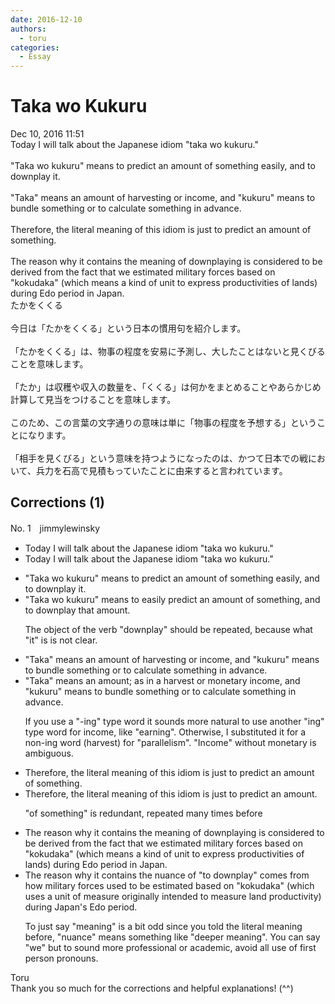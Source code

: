 ```yaml
---
date: 2016-12-10
authors:
  - toru
categories:
  - Essay
---
```


<h1 id="subject_show">Taka wo Kukuru</h1>
<div class="date">Dec 10, 2016 11:51</div>
<div id="post"><div id="body_show_ori">
Today I will talk about the Japanese idiom "taka wo kukuru."<br/><br/>"Taka wo kukuru" means to predict an amount of something easily, and to downplay it.<br/><br/>"Taka" means an amount of harvesting or income, and "kukuru" means to bundle something or to calculate something in advance.<br/><br/>Therefore, the literal meaning of this idiom is just to predict an amount of something.<br/><br/>The reason why it contains the meaning of downplaying is considered to be derived from the fact that we estimated military forces based on "kokudaka" (which means a kind of unit to express productivities of lands) during Edo period in Japan.
</div></div>

<!-- more -->

<div id="post_ja"><div id="body_show_mo">
たかをくくる<br/><br/>今日は「たかをくくる」という日本の慣用句を紹介します。<br/><br/>「たかをくくる」は、物事の程度を安易に予測し、大したことはないと見くびることを意味します。<br/><br/>「たか」は収穫や収入の数量を、「くくる」は何かをまとめることやあらかじめ計算して見当をつけることを意味します。<br/><br/>このため、この言葉の文字通りの意味は単に「物事の程度を予想する」ということになります。<br/><br/>「相手を見くびる」という意味を持つようになったのは、かつて日本での戦において、兵力を石高で見積もっていたことに由来すると言われています。
</div></div>

## Corrections (1)
<div id="block"><div class="first_name"> No. 1　<span class="just_name">jimmylewinsky</span></div><div id="block2">
<ul class="correction_field">
<li class="incorrect">Today I will talk about the Japanese idiom "taka wo kukuru."</li>
<li class="corrected correct">
Today I will talk about the Japanese idiom "taka wo kukuru."
</li>
</ul>
<ul class="correction_field">
<li class="incorrect">"Taka wo kukuru" means to predict an amount of something easily, and to downplay it.</li>
<li class="corrected correct">
"Taka wo kukuru" means to easily predict an amount of something, and to downplay that amount.
<p class="correction_comment">The object of the verb "downplay" should be repeated, because what "it" is is not clear.</p>
</li>
</ul>
<ul class="correction_field">
<li class="incorrect">"Taka" means an amount of harvesting or income, and "kukuru" means to bundle something or to calculate something in advance.</li>
<li class="corrected correct">
"Taka" means an amount; as in a harvest or monetary income, and "kukuru" means to bundle something or to calculate something in advance.
<p class="correction_comment">If you use a "-ing" type word it sounds more natural to use another "ing" type word for income, like "earning". Otherwise, I substituted it for a non-ing word (harvest) for "parallelism". "Income" without monetary is ambiguous.</p>
</li>
</ul>
<ul class="correction_field">
<li class="incorrect">Therefore, the literal meaning of this idiom is just to predict an amount of something.</li>
<li class="corrected correct">
Therefore, the literal meaning of this idiom is just to predict an amount.
<p class="correction_comment">"of something" is redundant, repeated many times before</p>
</li>
</ul>
<ul class="correction_field">
<li class="incorrect">The reason why it contains the meaning of downplaying is considered to be derived from the fact that we estimated military forces based on "kokudaka" (which means a kind of unit to express productivities of lands) during Edo period in Japan.</li>
<li class="corrected correct">
The reason why it contains the nuance of "to downplay" comes from how military forces used to be estimated based on "kokudaka" (which uses a unit of measure originally intended to measure land productivity) during Japan's Edo period.
<p class="correction_comment">To just say "meaning" is a bit odd since you told the literal meaning before, "nuance" means something like "deeper meaning". You can say "we" but to sound more professional or academic, avoid all use of first person pronouns.</p>
</li>
</ul>
</div><div class="name"><span class="just_name">Toru</span><br>
Thank you so much for the corrections and helpful explanations! (^^)
</div>
</div>
